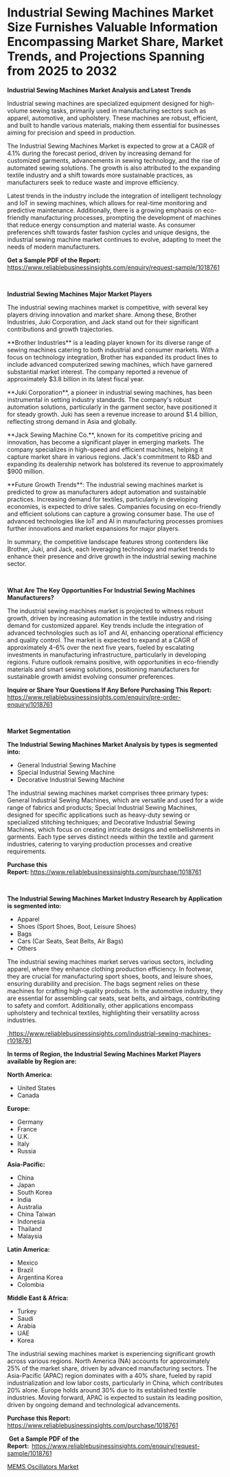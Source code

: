 <p><h1>Industrial Sewing Machines Market Size Furnishes Valuable Information Encompassing Market Share, Market Trends, and Projections Spanning from 2025 to 2032</h1></p><p><strong>Industrial Sewing Machines Market Analysis and Latest Trends</strong></p>
<p><p>Industrial sewing machines are specialized equipment designed for high-volume sewing tasks, primarily used in manufacturing sectors such as apparel, automotive, and upholstery. These machines are robust, efficient, and built to handle various materials, making them essential for businesses aiming for precision and speed in production.</p><p>The Industrial Sewing Machines Market is expected to grow at a CAGR of 4.1% during the forecast period, driven by increasing demand for customized garments, advancements in sewing technology, and the rise of automated sewing solutions. The growth is also attributed to the expanding textile industry and a shift towards more sustainable practices, as manufacturers seek to reduce waste and improve efficiency.</p><p>Latest trends in the industry include the integration of intelligent technology and IoT in sewing machines, which allows for real-time monitoring and predictive maintenance. Additionally, there is a growing emphasis on eco-friendly manufacturing processes, prompting the development of machines that reduce energy consumption and material waste. As consumer preferences shift towards faster fashion cycles and unique designs, the industrial sewing machine market continues to evolve, adapting to meet the needs of modern manufacturers.</p></p>
<p><strong>Get a Sample PDF of the Report:&nbsp;</strong> <a href="https://www.reliablebusinessinsights.com/enquiry/request-sample/1018761?utm_campaign=2245&utm_medium=2&utm_source=Github&utm_content=ia&utm_term=17022025&utm_id=industrial-sewing-machines">https://www.reliablebusinessinsights.com/enquiry/request-sample/1018761</a></p>
<p>&nbsp;</p>
<p><strong>Industrial Sewing Machines Major Market Players</strong></p>
<p><p>The industrial sewing machines market is competitive, with several key players driving innovation and market share. Among these, Brother Industries, Juki Corporation, and Jack stand out for their significant contributions and growth trajectories.</p><p>**Brother Industries** is a leading player known for its diverse range of sewing machines catering to both industrial and consumer markets. With a focus on technology integration, Brother has expanded its product lines to include advanced computerized sewing machines, which have garnered substantial market interest. The company reported a revenue of approximately $3.8 billion in its latest fiscal year.</p><p>**Juki Corporation**, a pioneer in industrial sewing machines, has been instrumental in setting industry standards. The company's robust automation solutions, particularly in the garment sector, have positioned it for steady growth. Juki has seen a revenue increase to around $1.4 billion, reflecting strong demand in Asia and globally.</p><p>**Jack Sewing Machine Co.**, known for its competitive pricing and innovation, has become a significant player in emerging markets. The company specializes in high-speed and efficient machines, helping it capture market share in various regions. Jack's commitment to R&D and expanding its dealership network has bolstered its revenue to approximately $900 million.</p><p>**Future Growth Trends**: The industrial sewing machines market is predicted to grow as manufacturers adopt automation and sustainable practices. Increasing demand for textiles, particularly in developing economies, is expected to drive sales. Companies focusing on eco-friendly and efficient solutions can capture a growing consumer base. The use of advanced technologies like IoT and AI in manufacturing processes promises further innovations and market expansions for major players.</p><p>In summary, the competitive landscape features strong contenders like Brother, Juki, and Jack, each leveraging technology and market trends to enhance their presence and drive growth in the industrial sewing machine sector.</p></p>
<p>&nbsp;</p>
<p><strong>What Are The Key Opportunities For Industrial Sewing Machines Manufacturers?</strong></p>
<p><p>The industrial sewing machines market is projected to witness robust growth, driven by increasing automation in the textile industry and rising demand for customized apparel. Key trends include the integration of advanced technologies such as IoT and AI, enhancing operational efficiency and quality control. The market is expected to expand at a CAGR of approximately 4-6% over the next five years, fueled by escalating investments in manufacturing infrastructure, particularly in developing regions. Future outlook remains positive, with opportunities in eco-friendly materials and smart sewing solutions, positioning manufacturers for sustainable growth amidst evolving consumer preferences.</p></p>
<p><strong>Inquire or Share Your Questions If Any Before Purchasing This Report:</strong> <a href="https://www.reliablebusinessinsights.com/enquiry/pre-order-enquiry/1018761?utm_campaign=2245&utm_medium=2&utm_source=Github&utm_content=ia&utm_term=17022025&utm_id=industrial-sewing-machines">https://www.reliablebusinessinsights.com/enquiry/pre-order-enquiry/1018761</a></p>
<p>&nbsp;</p>
<p><strong>Market Segmentation</strong></p>
<p><strong>The Industrial Sewing Machines Market Analysis by types is segmented into:</strong></p>
<p><ul><li>General Industrial Sewing Machine</li><li>Special Industrial Sewing Machine</li><li>Decorative Industrial Sewing Machine</li></ul></p>
<p><p>The industrial sewing machines market comprises three primary types: General Industrial Sewing Machines, which are versatile and used for a wide range of fabrics and products; Special Industrial Sewing Machines, designed for specific applications such as heavy-duty sewing or specialized stitching techniques; and Decorative Industrial Sewing Machines, which focus on creating intricate designs and embellishments in garments. Each type serves distinct needs within the textile and garment industries, catering to varying production processes and creative requirements.</p></p>
<p><strong>Purchase this Report:&nbsp;</strong><a href="https://www.reliablebusinessinsights.com/purchase/1018761?utm_campaign=2245&utm_medium=2&utm_source=Github&utm_content=ia&utm_term=17022025&utm_id=industrial-sewing-machines">https://www.reliablebusinessinsights.com/purchase/1018761</a></p>
<p>&nbsp;</p>
<p><strong>The Industrial Sewing Machines Market Industry Research by Application is segmented into:</strong></p>
<p><ul><li>Apparel</li><li>Shoes (Sport Shoes, Boot, Leisure Shoes)</li><li>Bags</li><li>Cars (Car Seats, Seat Belts, Air Bags)</li><li>Others</li></ul></p>
<p><p>The industrial sewing machines market serves various sectors, including apparel, where they enhance clothing production efficiency. In footwear, they are crucial for manufacturing sport shoes, boots, and leisure shoes, ensuring durability and precision. The bags segment relies on these machines for crafting high-quality products. In the automotive industry, they are essential for assembling car seats, seat belts, and airbags, contributing to safety and comfort. Additionally, other applications encompass upholstery and technical textiles, highlighting their versatility across industries.</p></p>
<p><a href="https://www.reliablebusinessinsights.com/industrial-sewing-machines-r1018761?utm_campaign=2245&utm_medium=2&utm_source=Github&utm_content=ia&utm_term=17022025&utm_id=industrial-sewing-machines">&nbsp;https://www.reliablebusinessinsights.com/industrial-sewing-machines-r1018761</a></p>
<p><strong>In terms of Region, the Industrial Sewing Machines Market Players available by Region are:</strong></p>
<p>
    <p> <strong> North America: </strong>
        <ul>
            <li>United States</li>
            <li>Canada</li>
        </ul>
        </p> 
    <p> <strong> Europe: </strong>
        <ul>
            <li>Germany</li>
            <li>France</li>
            <li>U.K.</li>
            <li>Italy</li>
            <li>Russia</li>
        </ul>
        </p> 
    <p> <strong> Asia-Pacific: </strong>
        <ul>
            <li>China</li>
            <li>Japan</li>
            <li>South Korea</li>
            <li>India</li>
            <li>Australia</li>
            <li>China Taiwan</li>
            <li>Indonesia</li>
            <li>Thailand</li>
            <li>Malaysia</li>
        </ul>
        </p> 
    <p> <strong> Latin America: </strong>
        <ul>
            <li>Mexico</li>
            <li>Brazil</li>
            <li>Argentina Korea</li>
            <li>Colombia</li>
        </ul>
        </p> 
    <p> <strong> Middle East & Africa: </strong>
        <ul>
            <li>Turkey</li>
            <li>Saudi</li>
            <li>Arabia</li>
            <li>UAE</li>
            <li>Korea</li>
        </ul>
    </p>
    </p>
<p><p>The industrial sewing machines market is experiencing significant growth across various regions. North America (NA) accounts for approximately 25% of the market share, driven by advanced manufacturing sectors. The Asia-Pacific (APAC) region dominates with a 40% share, fueled by rapid industrialization and low labor costs, particularly in China, which contributes 20% alone. Europe holds around 30% due to its established textile industries. Moving forward, APAC is expected to sustain its leading position, driven by ongoing demand and technological advancements.</p></p>
<p><strong>Purchase this Report: </strong><a href="https://www.reliablebusinessinsights.com/purchase/1018761?utm_campaign=2245&utm_medium=2&utm_source=Github&utm_content=ia&utm_term=17022025&utm_id=industrial-sewing-machines">https://www.reliablebusinessinsights.com/purchase/1018761</a></p>
<p>&nbsp;<strong>Get a Sample PDF of the Report:&nbsp;&nbsp;</strong><a href="https://www.reliablebusinessinsights.com/enquiry/request-sample/1018761?utm_campaign=2245&utm_medium=2&utm_source=Github&utm_content=ia&utm_term=17022025&utm_id=industrial-sewing-machines">https://www.reliablebusinessinsights.com/enquiry/request-sample/1018761</a></p>
<p><strong></strong></p>
<p><p><a href="https://github.com/rileymgdorcas/Market-Research-Report-List-1/blob/main/mems-oscillators-market.md?utm_campaign=2245&utm_medium=2&utm_source=Github&utm_content=ia&utm_term=17022025&utm_id=industrial-sewing-machines">MEMS Oscillators Market</a></p></p>